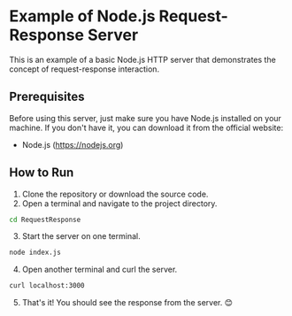 # Example of Node.js Request-Response Server
This is an example of a basic Node.js HTTP server that demonstrates the concept of request-response interaction.

## Prerequisites
Before using this server, just make sure you have Node.js installed on your machine. If you don't have it, you can download it from the official website:
- Node.js (https://nodejs.org)

## How to Run
1. Clone the repository or download the source code.
2. Open a terminal and navigate to the project directory.
``` bash
cd RequestResponse
```
3. Start the server on one terminal.
``` bash
node index.js
```
4. Open another terminal and curl the server.
``` bash
curl localhost:3000
```
5. That's it! You should see the response from the server. 😊